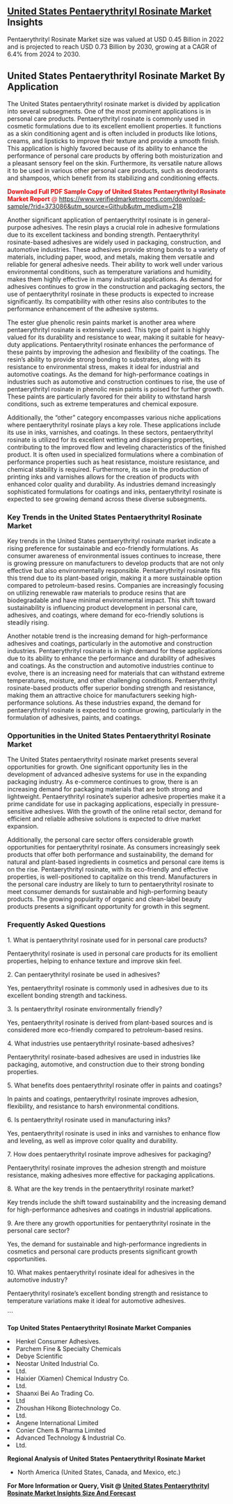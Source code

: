 <h2><a href="https://www.verifiedmarketreports.com/download-sample/?rid=373086&amp;utm_source=Github&amp;utm_medium=218" target="_blank">United States Pentaerythrityl Rosinate Market</a> Insights</h2><p>Pentaerythrityl Rosinate Market size was valued at USD 0.45 Billion in 2022 and is projected to reach USD 0.73 Billion by 2030, growing at a CAGR of 6.4% from 2024 to 2030.</p><p> <h2>United States Pentaerythrityl Rosinate Market By Application</h2> <p>The United States pentaerythrityl rosinate market is divided by application into several subsegments. One of the most prominent applications is in personal care products. Pentaerythrityl rosinate is commonly used in cosmetic formulations due to its excellent emollient properties. It functions as a skin conditioning agent and is often included in products like lotions, creams, and lipsticks to improve their texture and provide a smooth finish. This application is highly favored because of its ability to enhance the performance of personal care products by offering both moisturization and a pleasant sensory feel on the skin. Furthermore, its versatile nature allows it to be used in various other personal care products, such as deodorants and shampoos, which benefit from its stabilizing and conditioning effects. <p><span class=""><span style="color: #ff0000;"><strong>Download Full PDF Sample Copy of United States Pentaerythrityl Rosinate Market Report</strong> @ </span><a href="https://www.verifiedmarketreports.com/download-sample/?rid=373086&amp;utm_source=Github&amp;utm_medium=218" target="_blank">https://www.verifiedmarketreports.com/download-sample/?rid=373086&amp;utm_source=Github&amp;utm_medium=218</a></span></p></p> <p>Another significant application of pentaerythrityl rosinate is in general-purpose adhesives. The resin plays a crucial role in adhesive formulations due to its excellent tackiness and bonding strength. Pentaerythrityl rosinate-based adhesives are widely used in packaging, construction, and automotive industries. These adhesives provide strong bonds to a variety of materials, including paper, wood, and metals, making them versatile and reliable for general adhesive needs. Their ability to work well under various environmental conditions, such as temperature variations and humidity, makes them highly effective in many industrial applications. As demand for adhesives continues to grow in the construction and packaging sectors, the use of pentaerythrityl rosinate in these products is expected to increase significantly. Its compatibility with other resins also contributes to the performance enhancement of the adhesive systems. <p>The ester glue phenolic resin paints market is another area where pentaerythrityl rosinate is extensively used. This type of paint is highly valued for its durability and resistance to wear, making it suitable for heavy-duty applications. Pentaerythrityl rosinate enhances the performance of these paints by improving the adhesion and flexibility of the coatings. The resin’s ability to provide strong bonding to substrates, along with its resistance to environmental stress, makes it ideal for industrial and automotive coatings. As the demand for high-performance coatings in industries such as automotive and construction continues to rise, the use of pentaerythrityl rosinate in phenolic resin paints is poised for further growth. These paints are particularly favored for their ability to withstand harsh conditions, such as extreme temperatures and chemical exposure. <p>Additionally, the “other” category encompasses various niche applications where pentaerythrityl rosinate plays a key role. These applications include its use in inks, varnishes, and coatings. In these sectors, pentaerythrityl rosinate is utilized for its excellent wetting and dispersing properties, contributing to the improved flow and leveling characteristics of the finished product. It is often used in specialized formulations where a combination of performance properties such as heat resistance, moisture resistance, and chemical stability is required. Furthermore, its use in the production of printing inks and varnishes allows for the creation of products with enhanced color quality and durability. As industries demand increasingly sophisticated formulations for coatings and inks, pentaerythrityl rosinate is expected to see growing demand across these diverse subsegments. <h3>Key Trends in the United States Pentaerythrityl Rosinate Market</h3> <p>Key trends in the United States pentaerythrityl rosinate market indicate a rising preference for sustainable and eco-friendly formulations. As consumer awareness of environmental issues continues to increase, there is growing pressure on manufacturers to develop products that are not only effective but also environmentally responsible. Pentaerythrityl rosinate fits this trend due to its plant-based origin, making it a more sustainable option compared to petroleum-based resins. Companies are increasingly focusing on utilizing renewable raw materials to produce resins that are biodegradable and have minimal environmental impact. This shift toward sustainability is influencing product development in personal care, adhesives, and coatings, where demand for eco-friendly solutions is steadily rising. <p>Another notable trend is the increasing demand for high-performance adhesives and coatings, particularly in the automotive and construction industries. Pentaerythrityl rosinate is in high demand for these applications due to its ability to enhance the performance and durability of adhesives and coatings. As the construction and automotive industries continue to evolve, there is an increasing need for materials that can withstand extreme temperatures, moisture, and other challenging conditions. Pentaerythrityl rosinate-based products offer superior bonding strength and resistance, making them an attractive choice for manufacturers seeking high-performance solutions. As these industries expand, the demand for pentaerythrityl rosinate is expected to continue growing, particularly in the formulation of adhesives, paints, and coatings. <h3>Opportunities in the United States Pentaerythrityl Rosinate Market</h3> <p>The United States pentaerythrityl rosinate market presents several opportunities for growth. One significant opportunity lies in the development of advanced adhesive systems for use in the expanding packaging industry. As e-commerce continues to grow, there is an increasing demand for packaging materials that are both strong and lightweight. Pentaerythrityl rosinate’s superior adhesive properties make it a prime candidate for use in packaging applications, especially in pressure-sensitive adhesives. With the growth of the online retail sector, demand for efficient and reliable adhesive solutions is expected to drive market expansion. <p>Additionally, the personal care sector offers considerable growth opportunities for pentaerythrityl rosinate. As consumers increasingly seek products that offer both performance and sustainability, the demand for natural and plant-based ingredients in cosmetics and personal care items is on the rise. Pentaerythrityl rosinate, with its eco-friendly and effective properties, is well-positioned to capitalize on this trend. Manufacturers in the personal care industry are likely to turn to pentaerythrityl rosinate to meet consumer demands for sustainable and high-performing beauty products. The growing popularity of organic and clean-label beauty products presents a significant opportunity for growth in this segment. <h3>Frequently Asked Questions</h3> <p>1. What is pentaerythrityl rosinate used for in personal care products?</p> <p>Pentaerythrityl rosinate is used in personal care products for its emollient properties, helping to enhance texture and improve skin feel.</p> <p>2. Can pentaerythrityl rosinate be used in adhesives?</p> <p>Yes, pentaerythrityl rosinate is commonly used in adhesives due to its excellent bonding strength and tackiness.</p> <p>3. Is pentaerythrityl rosinate environmentally friendly?</p> <p>Yes, pentaerythrityl rosinate is derived from plant-based sources and is considered more eco-friendly compared to petroleum-based resins.</p> <p>4. What industries use pentaerythrityl rosinate-based adhesives?</p> <p>Pentaerythrityl rosinate-based adhesives are used in industries like packaging, automotive, and construction due to their strong bonding properties.</p> <p>5. What benefits does pentaerythrityl rosinate offer in paints and coatings?</p> <p>In paints and coatings, pentaerythrityl rosinate improves adhesion, flexibility, and resistance to harsh environmental conditions.</p> <p>6. Is pentaerythrityl rosinate used in manufacturing inks?</p> <p>Yes, pentaerythrityl rosinate is used in inks and varnishes to enhance flow and leveling, as well as improve color quality and durability.</p> <p>7. How does pentaerythrityl rosinate improve adhesives for packaging?</p> <p>Pentaerythrityl rosinate improves the adhesion strength and moisture resistance, making adhesives more effective for packaging applications.</p> <p>8. What are the key trends in the pentaerythrityl rosinate market?</p> <p>Key trends include the shift toward sustainability and the increasing demand for high-performance adhesives and coatings in industrial applications.</p> <p>9. Are there any growth opportunities for pentaerythrityl rosinate in the personal care sector?</p> <p>Yes, the demand for sustainable and high-performance ingredients in cosmetics and personal care products presents significant growth opportunities.</p> <p>10. What makes pentaerythrityl rosinate ideal for adhesives in the automotive industry?</p> <p>Pentaerythrityl rosinate’s excellent bonding strength and resistance to temperature variations make it ideal for automotive adhesives.</p> ```</p><p><strong>Top United States Pentaerythrityl Rosinate Market Companies</strong></p><div data-test-id=""><p><li>Henkel Consumer Adhesives.</li><li> Parchem Fine & Specialty Chemicals</li><li> Debye Scientific</li><li> Neostar United Industrial Co.</li><li> Ltd.</li><li> Haixier (Xiamen) Chemical Industry Co.</li><li> Ltd.</li><li> Shaanxi Bei Ao Trading Co.</li><li>Ltd</li><li> Zhoushan Hikong Biotechnology Co.</li><li>Ltd.</li><li> Angene International Limited</li><li> Conier Chem & Pharma Limited</li><li> Advanced Technology & Industrial Co.</li><li> Ltd.</li></p><div><strong>Regional Analysis of&nbsp;United States Pentaerythrityl Rosinate Market</strong></div><ul><li dir="ltr"><p dir="ltr">North America&nbsp;(United States, Canada, and Mexico, etc.)</p></li></ul><p><strong>For More Information or Query, Visit @&nbsp;</strong><strong><a href="https://www.verifiedmarketreports.com/product/pentaerythrityl-rosinate-market/?utm_source=Github&amp;utm_medium=218" target="_blank">United States Pentaerythrityl Rosinate Market Insights Size And Forecast</a></strong></p></div>
